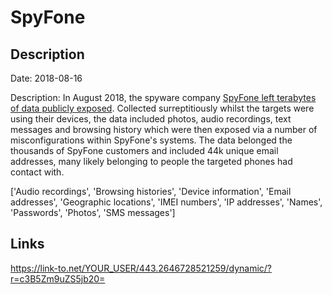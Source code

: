 # SpyFone

## Description

Date: 2018-08-16

Description:
In August 2018, the spyware company <a href="https://motherboard.vice.com/en_us/article/9kmj4v/spyware-company-spyfone-terabytes-data-exposed-online-leak" target="_blank" rel="noopener">SpyFone left terabytes of data publicly exposed</a>. Collected surreptitiously whilst the targets were using their devices, the data included photos, audio recordings, text messages and browsing history which were then exposed via a number of misconfigurations within SpyFone's systems. The data belonged the thousands of SpyFone customers and included 44k unique email addresses, many likely belonging to people the targeted phones had contact with.


['Audio recordings', 'Browsing histories', 'Device information', 'Email addresses', 'Geographic locations', 'IMEI numbers', 'IP addresses', 'Names', 'Passwords', 'Photos', 'SMS messages']

## Links

https://link-to.net/YOUR_USER/443.2646728521259/dynamic/?r=c3B5Zm9uZS5jb20=